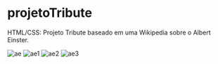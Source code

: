 # projetoTribute
HTML/CSS: Projeto Tribute baseado em uma Wikipedia sobre o Albert Einster.

![ae](https://user-images.githubusercontent.com/114832642/193440645-a53f7e4b-811a-4563-a219-1acd54767963.jpg)
![ae1](https://user-images.githubusercontent.com/114832642/193440647-6fd7099c-f9b8-4d96-a964-bfc86cb75f86.jpg)
![ae2](https://user-images.githubusercontent.com/114832642/193440650-d7311a9d-26f6-4971-a9c7-fabc30bbab83.jpg)
![ae3](https://user-images.githubusercontent.com/114832642/193440657-284c3afc-45be-4a7c-8eb7-37b301042349.jpg)

